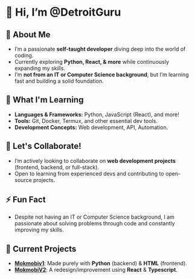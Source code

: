 # 👋 Hi, I’m @DetroitGuru

## 🔭 About Me
- I’m a passionate **self-taught developer** diving deep into the world of coding.  
- Currently exploring **Python, React, & more** while continuously expanding my skills.  
- I’m **not from an IT or Computer Science background**, but I’m learning fast and building a solid foundation.

## 🌱 What I'm Learning
- **Languages & Frameworks:** Python, JavaScript (React), and more!  
- **Tools:** Git, Docker, Termux, and other essential dev tools.  
- **Development Concepts:** Web development, API, Automation.

## 💬 Let's Collaborate!
- I’m actively looking to collaborate on **web development projects** (frontend, backend, or full-stack).
- Open to learning from experienced devs and contributing to open-source projects.

## ⚡ Fun Fact
- Despite not having an IT or Computer Science background, I am passionate about solving problems through code and constantly improving my skills.

## 📌 Current Projects
- **[Mokmobiv1](https://mokmobi.site)**: Made purely with **Python** (backend) & **HTML** (frontend).
- **[MokmobiV2](https://mokmobi.ovh)**: A redesign/improvement using **React** & **Typescript**.
